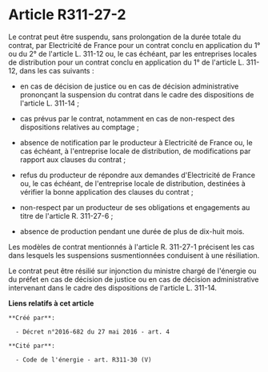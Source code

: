 # Article R311-27-2

Le contrat peut être suspendu, sans prolongation de la durée totale du contrat, par Electricité de France pour un contrat
conclu en application du 1° ou du 2° de l'article L. 311-12 ou, le cas échéant, par les entreprises locales de distribution
pour un contrat conclu en application du 1° de l'article L. 311-12, dans les cas suivants : 

- en cas de décision de justice ou en cas de décision administrative prononçant la suspension du contrat dans le cadre des
dispositions de l'article L. 311-14 ; 

- cas prévus par le contrat, notamment en cas de non-respect des dispositions relatives au comptage ; 

- absence de notification par le producteur à Electricité de France ou, le cas échéant, à l'entreprise locale de
distribution, de modifications par rapport aux clauses du contrat ; 

- refus du producteur de répondre aux demandes d'Electricité de France ou, le cas échéant, de l'entreprise locale de
distribution, destinées à vérifier la bonne application des clauses du contrat ; 

- non-respect par un producteur de ses obligations et engagements au titre de l'article R. 311-27-6 ; 

- absence de production pendant une durée de plus de dix-huit mois. 

Les modèles de contrat mentionnés à l'article R. 311-27-1 précisent les cas dans lesquels les suspensions susmentionnées
conduisent à une résiliation. 

Le contrat peut être résilié sur injonction du ministre chargé de l'énergie ou du préfet en cas de décision de justice ou en
cas de décision administrative intervenant dans le cadre des dispositions de l'article L. 311-14.

**Liens relatifs à cet article**

	**Créé par**:

	  - Décret n°2016-682 du 27 mai 2016 - art. 4

	**Cité par**:

	  - Code de l'énergie - art. R311-30 (V)
